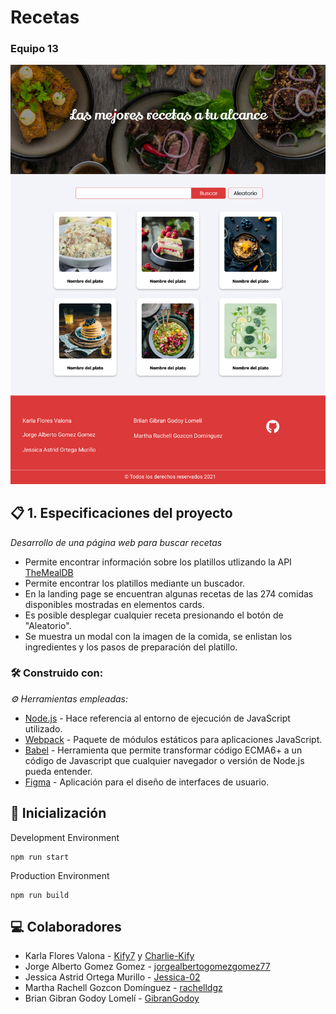 # Recetas
### Equipo 13
![App Preview](./preview/vistaPrincipal.jpg?raw=true)
<!-- ![vistaPrincipal](https://user-images.githubusercontent.com/62523509/128751982-a00a450f-8925-4b39-8702-2af52ae93315.jpg) -->

## 📋 1. Especificaciones del proyecto

_Desarrollo de una página web para buscar recetas_

* Permite encontrar información sobre los platillos utlizando la API [TheMealDB](https://www.themealdb.com/)
* Permite encontrar los platillos mediante un buscador.
* En la landing page se encuentran algunas recetas de las 274 comidas disponibles mostradas en elementos cards.
* Es posible desplegar cualquier receta presionando el botón de "Aleatorio".
* Se muestra un modal con la imagen de la comida, se enlistan los ingredientes y los pasos de preparación del platillo.

### 🛠️ Construido con:

_⚙️ Herramientas empleadas:_

* [Node.js](https://nodejs.dev/) - Hace referencia al entorno de ejecución de JavaScript utilizado.
* [Webpack](https://webpack.js.org/) - Paquete de módulos estáticos para aplicaciones JavaScript.
* [Babel](https://babeljs.io/) - Herramienta que permite transformar código ECMA6+ a un código de Javascript que cualquier navegador o versión de Node.js pueda entender.
* [Figma](https://www.figma.com/) - Aplicación para el diseño de interfaces de usuario.

## 🚀 Inicialización

Development Environment

```
npm run start
```

Production Environment

```
npm run build
```

## 💻 Colaboradores

* Karla Flores Valona - [Kify7](https://github.com/Kify7) y [Charlie-Kify](https://github.com/Charlie-Kify)
* Jorge Alberto Gomez Gomez - [jorgealbertogomezgomez77](https://github.com/jorgealbertogomezgomez77)
* Jessica Astrid Ortega Murillo - [Jessica-02](https://github.com/Jessica-02)
* Martha Rachell Gozcon Domínguez - [rachelldgz](https://github.com/rachelldgz)
* Brian Gibran Godoy Lomelí - [GibranGodoy](https://github.com/GibranGodoy)